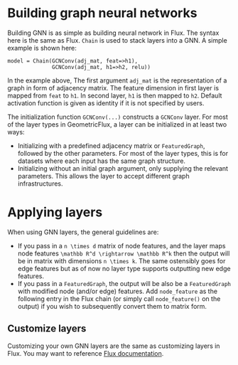 # Building graph neural networks

Building GNN is as simple as building neural network in Flux. The syntax here is the same as Flux. `Chain` is used to stack layers into a GNN. A simple example is shown here:

```
model = Chain(GCNConv(adj_mat, feat=>h1),
              GCNConv(adj_mat, h1=>h2, relu))
```

In the example above, The first argument `adj_mat` is the representation of a graph in form of adjacency matrix. The feature dimension in first layer is mapped from `feat` to `h1`. In second layer, `h1` is then mapped to `h2`. Default activation function is given as identity if it is not specified by users.

The initialization function `GCNConv(...)` constructs a `GCNConv` layer. For most of the layer types in GeometricFlux, a layer can be initialized in at least two ways:

* Initializing with a predefined adjacency matrix or `FeaturedGraph`, followed by the other parameters. For most of the layer types, this is for datasets where each input has the same graph structure.
* Initializing without an initial graph argument, only supplying the relevant parameters. This allows the layer to accept different graph infrastructures.

# Applying layers

When using GNN layers, the general guidelines are:

* If you pass in a ``n \times d`` matrix of node features, and the layer maps node features ``\mathbb R^d \rightarrow \mathbb R^k`` then the output will be in matrix with dimensions ``n \times k``. The same ostensibly goes for edge features but as of now no layer type supports outputting new edge features.
* If you pass in a `FeaturedGraph`, the output will be also be a `FeaturedGraph` with modified node (and/or edge) features. Add `node_feature` as the following entry in the Flux chain (or simply call `node_feature()` on the output) if you wish to subsequently convert them to matrix form.


## Customize layers

Customizing your own GNN layers are the same as customizing layers in Flux. You may want to reference [Flux documentation](https://fluxml.ai/Flux.jl/stable/models/basics/#Building-Layers-1).
